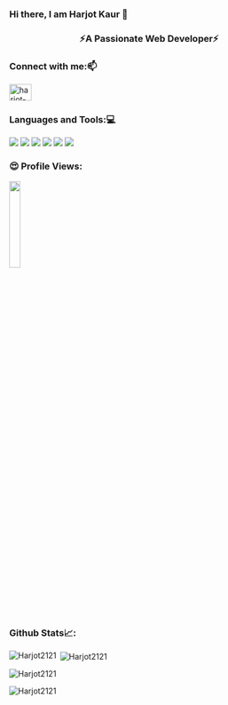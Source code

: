 ### Hi there, I am Harjot Kaur 👋 

<h3 align="center">⚡A Passionate Web Developer⚡</h3>

<h3 align="left">Connect with me:📫</h3>
<p align="left">


<a href="https://www.linkedin.com/in/harjot-kaur-8499441b0/" target="blank"><img align="center" src="https://raw.githubusercontent.com/rahuldkjain/github-profile-readme-generator/master/src/images/icons/Social/linked-in-alt.svg" alt="harjot-kaur-8499441b0" height="30" width="40" /></a>

<h3 align="left">Languages and Tools:💻</h3>

<p>
<img src="https://img.shields.io/badge/MongoDB-%234ea94b.svg?style=for-the-badge&logo=mongodb&logoColor=white"/>
<img src ="https://img.shields.io/badge/Visual%20Studio%20Code-0078d7.svg?style=for-the-badge&logo=visual-studio-code&logoColor=white"/>
<img src="https://img.shields.io/badge/css3-%231572B6.svg?style=for-the-badge&logo=css3&logoColor=white"/>
<img src="https://img.shields.io/badge/html5-%23E34F26.svg?style=for-the-badge&logo=html5&logoColor=white"/>
<img src="https://img.shields.io/badge/javascript-%23323330.svg?style=for-the-badge&logo=javascript&logoColor=%23F7DF1E"/>
<img src="https://img.shields.io/badge/github-%23121011.svg?style=for-the-badge&logo=github&logoColor=white"/>
 
 ### 😍 Profile Views:

<img width="20%" src="https://profile-counter.glitch.me/{Harjot2121}/count.svg" /> 

 
<h3 align="left">Github Stats📈:</h3>
<p><img align="left" src="https://github-readme-stats.vercel.app/api/top-langs?username=Harjot2121&show_icons=true&locale=en&layout=compact" alt="Harjot2121" /></p>


<p>&nbsp;<img align="center" src="https://github-readme-stats.vercel.app/api?username=Harjot2121&show_icons=true&locale=en" alt="Harjot2121" /></p>

<p><img align="center" src="https://github-readme-streak-stats.herokuapp.com/?user=Harjot2121&" alt="Harjot2121" /></p>

<p><img align="center" src="https://github-profile-trophy.vercel.app/?username=Harjot2121&" alt="Harjot2121" /></p>

